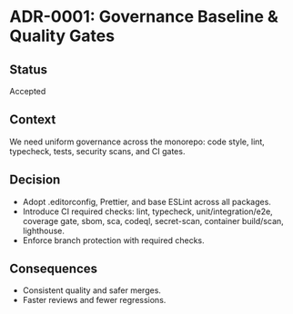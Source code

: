 # ADR-0001: Governance Baseline & Quality Gates

## Status
Accepted

## Context
We need uniform governance across the monorepo: code style, lint, typecheck, tests, security scans, and CI gates.

## Decision
- Adopt .editorconfig, Prettier, and base ESLint across all packages.
- Introduce CI required checks: lint, typecheck, unit/integration/e2e, coverage gate, sbom, sca, codeql, secret-scan, container build/scan, lighthouse.
- Enforce branch protection with required checks.

## Consequences
- Consistent quality and safer merges.
- Faster reviews and fewer regressions.
